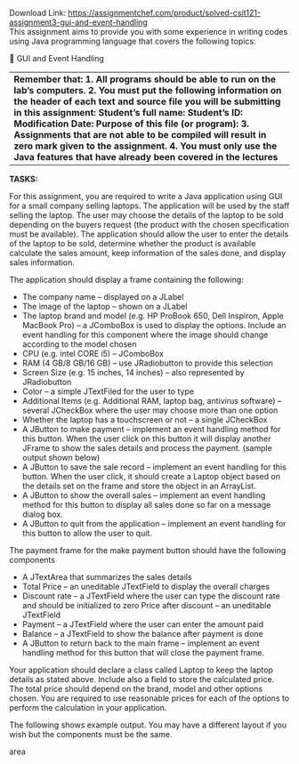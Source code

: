 Download Link: https://assignmentchef.com/product/solved-csit121-assignment3-gui-and-event-handling
<br>
This assignment aims to provide you with some experience in writing codes using Java programming language that covers the following topics:




 GUI and Event Handling

<table width="732">

 <tbody>

  <tr>

   <td width="732"><strong> </strong><strong>Remember that: </strong><strong>1.         </strong><strong>All programs should be able to run on the lab’s computers. </strong><strong>2.         </strong><strong>You must put the following information on the header of each text and source file you will be submitting in this assignment:  </strong><strong>     Student’s full name:   </strong><strong>     Student’s ID:   </strong><strong>     Modification Date:  </strong><strong>     Purpose of this file (or program):   </strong><strong>3.         </strong><strong>Assignments that are not able to be compiled will result in zero mark given to the assignment. </strong><strong>4.         </strong><strong>You must only use the Java features that have already been covered in the lectures </strong><strong> </strong></td>

  </tr>

 </tbody>

</table>










<strong>TASKS: </strong>







For this assignment, you are required to write a Java application using GUI for a small company selling laptops. The application will be used by the staff selling the laptop. The user may choose the details of the laptop to be sold depending on the buyers request (the product with the chosen specification must be available). The application should allow the user to enter the details of the laptop to be sold, determine whether the product is available calculate the sales amount, keep information of the sales done, and display sales information.




The application should display a frame containing the following:




<ul>

 <li>The company name – displayed on a JLabel</li>

 <li>The image of the laptop – shown on a JLabel</li>

 <li>The laptop brand and model (e.g. HP ProBook 650, Dell Inspiron, Apple MacBook Pro) – a JComboBox is used to display the options. Include an event handling for this component where the image should change according to the model chosen</li>

 <li>CPU (e.g. intel CORE i5) – JComboBox</li>

 <li>RAM (4 GB/8 GB/16 GB) – use JRadiobutton to provide this selection</li>

 <li>Screen Size (e.g. 15 inches, 14 inches) – also represented by JRadiobutton</li>

 <li>Color – a simple JTextFiled for the user to type</li>

 <li>Additional Items (e.g. Additional RAM, laptop bag, antivirus software) – several JCheckBox where the user may choose more than one option</li>

 <li>Whether the laptop has a touchscreen or not – a single JCheckBox</li>

 <li>A JButton to make payment – implement an event handling method for this button. When the user click on this button it will display another JFrame to show the sales details and process the payment. (sample output shown below)</li>

 <li>A JButton to save the sale record – implement an event handling for this button. When the user click, it should create a Laptop object based on the details set on the frame and store the object in an ArrayList.</li>

 <li>A JButton to show the overall sales – implement an event handling method for this button to display all sales done so far on a message dialog box.</li>

 <li>A JButton to quit from the application – implement an event handling for this button to allow the user to quit.</li>

</ul>




The payment frame for the make payment button should have the following components

<ul>

 <li>A JTextArea that summarizes the sales details</li>

 <li>Total Price – an uneditable JTextField to display the overall charges</li>

 <li>Discount rate – a JTextField where the user can type the discount rate and should be initialized to zero Price after discount – an uneditable JTextField</li>

 <li>Payment – a JTextField where the user can enter the amount paid</li>

 <li>Balance – a JTextField to show the balance after payment is done</li>

 <li>A JButton to return back to the main frame – implement an event handling method for this button that will close the payment frame.</li>

</ul>




Your application should declare a class called Laptop to keep the laptop details as stated above. Include also a field to store the calculated price. The total price should depend on the brand, model and other options chosen. You are required to use reasonable prices for each of the options to perform the calculation in your application.




The following shows example output. You may have a different layout if you wish but the components must be the same.



















<sup>                                         </sup>area











